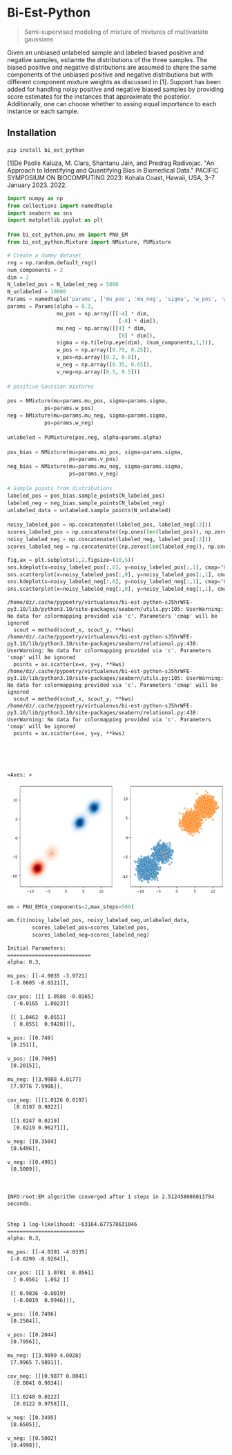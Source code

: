 # Bi-Est-Python
>Semi-supervised modeling of mixture of mixtures of multivariate gaussians

Given an unbiased unlabeled sample and labeled biased positive and negative samples, estiamte the distributions of the three samples. The biased positive and negative distributions are assumed to share the same components of the unbiased positive and negative distributions but with different component mixture weights as discussed in [1]. Support has been added for handling noisy positive and negative biased samples by providing score estimates for the instances that approximate the posterior. Additionally, one can choose whether to assing equal importance to each instance or each sample.

## Installation
`pip install bi_est_python`


[1]De Paolis Kaluza, M. Clara, Shantanu Jain, and Predrag Radivojac. "An Approach to Identifying and Quantifying Bias in Biomedical Data." PACIFIC SYMPOSIUM ON BIOCOMPUTING 2023: Kohala Coast, Hawaii, USA, 3–7 January 2023. 2022.


```python
import numpy as np
from collections import namedtuple
import seaborn as sns
import matplotlib.pyplot as plt

from bi_est_python.pnu_em import PNU_EM
from bi_est_python.Mixture import NMixture, PUMixture
```


```python
# Create a dummy dataset
rng = np.random.default_rng()
num_components = 2
dim = 2
N_labeled_pos = N_labeled_neg = 5000
N_unlabeled = 10000
Params = namedtuple('params', ['mu_pos', 'mu_neg', 'sigma', 'w_pos', 'w_neg', 'alpha', 'v_pos', 'v_neg'])
params = Params(alpha = 0.3,
                mu_pos = np.array([[-4] * dim,
                                    [-8] * dim]),
                mu_neg = np.array([[4] * dim,
                                    [8] * dim]),
                sigma = np.tile(np.eye(dim), (num_components,1,1)),
                w_pos = np.array([0.75, 0.25]),
                v_pos=np.array([0.2, 0.8]),
                w_neg = np.array([0.35, 0.65]),
                v_neg=np.array([0.5, 0.5]))

# positive Gaussian mixtures

pos = NMixture(mu=params.mu_pos, sigma=params.sigma, 
            ps=params.w_pos)
neg = NMixture(mu=params.mu_neg, sigma=params.sigma, 
            ps=params.w_neg)

unlabeled = PUMixture(pos,neg, alpha=params.alpha)

pos_bias = NMixture(mu=params.mu_pos, sigma=params.sigma, 
                    ps=params.v_pos)
neg_bias = NMixture(mu=params.mu_neg, sigma=params.sigma,
                    ps=params.v_neg)

# Sample points from distributions
labeled_pos = pos_bias.sample_points(N_labeled_pos)
labeled_neg = neg_bias.sample_points(N_labeled_neg)
unlabeled_data = unlabeled.sample_points(N_unlabeled)

noisy_labeled_pos = np.concatenate((labeled_pos, labeled_neg[:3]))
scores_labeled_pos = np.concatenate((np.ones(len(labeled_pos)), np.zeros(3)))
noisy_labeled_neg = np.concatenate((labeled_neg, labeled_pos[:3]))
scores_labeled_neg = np.concatenate((np.zeros(len(labeled_neg)), np.ones(3)))
```


```python
fig,ax = plt.subplots(1,2,figsize=(10,5))
sns.kdeplot(x=noisy_labeled_pos[:,0], y=noisy_labeled_pos[:,1], cmap="Reds", fill=True, ax=ax[0])
sns.scatterplot(x=noisy_labeled_pos[:,0], y=noisy_labeled_pos[:,1], cmap="Reds", ax=ax[1],alpha=.5)
sns.kdeplot(x=noisy_labeled_neg[:,0], y=noisy_labeled_neg[:,1], cmap="Blues", fill=True, ax=ax[0])
sns.scatterplot(x=noisy_labeled_neg[:,0], y=noisy_labeled_neg[:,1], cmap="Blues", ax=ax[1],alpha=.5)

```

    /home/dz/.cache/pypoetry/virtualenvs/bi-est-python-sJ5hrWFE-py3.10/lib/python3.10/site-packages/seaborn/utils.py:105: UserWarning: No data for colormapping provided via 'c'. Parameters 'cmap' will be ignored
      scout = method(scout_x, scout_y, **kws)
    /home/dz/.cache/pypoetry/virtualenvs/bi-est-python-sJ5hrWFE-py3.10/lib/python3.10/site-packages/seaborn/relational.py:438: UserWarning: No data for colormapping provided via 'c'. Parameters 'cmap' will be ignored
      points = ax.scatter(x=x, y=y, **kws)
    /home/dz/.cache/pypoetry/virtualenvs/bi-est-python-sJ5hrWFE-py3.10/lib/python3.10/site-packages/seaborn/utils.py:105: UserWarning: No data for colormapping provided via 'c'. Parameters 'cmap' will be ignored
      scout = method(scout_x, scout_y, **kws)
    /home/dz/.cache/pypoetry/virtualenvs/bi-est-python-sJ5hrWFE-py3.10/lib/python3.10/site-packages/seaborn/relational.py:438: UserWarning: No data for colormapping provided via 'c'. Parameters 'cmap' will be ignored
      points = ax.scatter(x=x, y=y, **kws)





    <Axes: >




    
![png](README_files/README_3_2.png)
    



```python
em = PNU_EM(n_components=2,max_steps=500)
```


```python
em.fit(noisy_labeled_pos, noisy_labeled_neg,unlabeled_data,
        scores_labeled_pos=scores_labeled_pos,
        scores_labeled_neg=scores_labeled_neg)
```

    Initial Parameters:
    ===========================
    alpha: 0.3,
    
    mu_pos: [[-4.0035 -3.9721]
     [-8.0605 -8.0321]],
    
    cov_pos: [[[ 1.0588 -0.0165]
      [-0.0165  1.0023]]
    
     [[ 1.0462  0.0551]
      [ 0.0551  0.9428]]],
    
    w_pos: [[0.749]
     [0.251]],
    
    v_pos: [[0.7985]
     [0.2015]],
    
    mu_neg: [[3.9988 4.0177]
     [7.9776 7.9908]],
    
    cov_neg: [[[1.0126 0.0197]
      [0.0197 0.9822]]
    
     [[1.0247 0.0219]
      [0.0219 0.9627]]],
    
    w_neg: [[0.3504]
     [0.6496]],
    
    v_neg: [[0.4991]
     [0.5009]],
    


    INFO:root:EM algorithm converged after 1 steps in 2.512458086013794 seconds.


    Step 1 log-likelihood: -63164.677578631046
    =========================
    alpha: 0.3,
    
    mu_pos: [[-4.0391 -4.0335]
     [-8.0299 -8.0264]],
    
    cov_pos: [[[ 1.0781  0.0561]
      [ 0.0561  1.052 ]]
    
     [[ 0.9836 -0.0019]
      [-0.0019  0.9946]]],
    
    w_pos: [[0.7496]
     [0.2504]],
    
    v_pos: [[0.2044]
     [0.7956]],
    
    mu_neg: [[3.9899 4.0028]
     [7.9965 7.9891]],
    
    cov_neg: [[[0.9877 0.0041]
      [0.0041 0.9834]]
    
     [[1.0248 0.0122]
      [0.0122 0.9758]]],
    
    w_neg: [[0.3495]
     [0.6505]],
    
    v_neg: [[0.5002]
     [0.4998]],
    



```python

```
